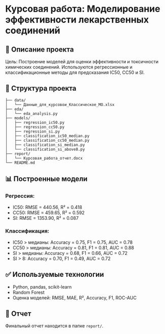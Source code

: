 
# Курсовая работа: Моделирование эффективности лекарственных соединений

## 📌 Описание проекта
Цель: Построение моделей для оценки эффективности и токсичности химических соединений. Используются регрессионные и классификационные методы для предсказания IC50, CC50 и SI.

## 📁 Структура проекта

```
├── data/
│   └── Данные_для_курсовои_Классическое_МО.xlsx
├── eda/
│   └── eda_analysis.py
├── models/
│   ├── regression_ic50.py
│   ├── regression_cc50.py
│   ├── regression_si.py
│   ├── classification_ic50_median.py
│   ├── classification_cc50_median.py
│   ├── classification_si_median.py
│   └── classification_si_above8.py
├── report/
│   └── Курсовая_работа_отчет.docx
└── README.md
```

## 📊 Построенные модели

### Регрессия:
- IC50: RMSE = 440.56, R² = 0.418
- CC50: RMSE = 459.65, R² = 0.592
- SI: RMSE = 1353.90, R² = 0.087

### Классификация:
- IC50 > медианы: Accuracy = 0.75, F1 = 0.75, AUC = 0.78
- CC50 > медианы: Accuracy = 0.81, F1 = 0.81, AUC = 0.88
- SI > медианы: Accuracy = 0.68, F1 = 0.66, AUC = 0.72
- SI > 8: Accuracy = 0.70, F1 = 0.49, AUC = 0.72

## ✅ Используемые технологии
- Python, pandas, scikit-learn
- Random Forest
- Оценка моделей: RMSE, MAE, R², Accuracy, F1, ROC-AUC

## 📎 Отчет
Финальный отчет находится в папке `report/`.
